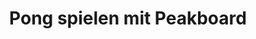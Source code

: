 ---
layout: article
title: Pong spielen mit Peakboard
description: 
  - Das klassische Pong Spiel, welches zum ersten weltweit beliebten Videospiel wurde, kann auch mit Peakboard umgesetzt werden. Hierfür verwendet der linke Spieler die Tasten "w", um den Schläger nach oben zu bewegen und "s", um diesen nach unten zu bewegen. Der rechte Spieler verwenden entsprechend die Pfeiltasten "oben" und "unten".
lang: de
weight: 200
isDraft: false
ref: Play-Pong-With-Peakboard
category:
  - Sonstiges
image: Play-Pong-With-Peakboard.png
download: Play-Pong-With-Peakboard.pbmx
overview_description:
overview_benefits:
overview_data_sources:
---
